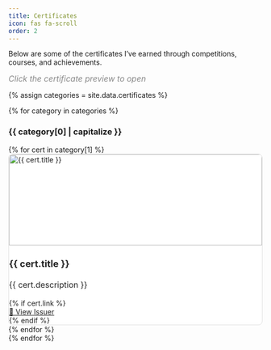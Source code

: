 ```yaml
---
title: Certificates
icon: fas fa-scroll
order: 2
---
```


Below are some of the certificates I’ve earned through competitions, courses, and achievements.

<div class="mb-3" style="font-size: 1rem; color: #888;">
  <em>Click the certificate preview to open</em>
</div>

<style>
  :root {
    --cert-card-bg: #fff;
    --cert-card-color: #222;
    --cert-card-border: #e0e0e0;
    --cert-card-title: #222;
    --cert-card-text: #222;
    --cert-card-link: #222;
    --cert-card-img-bg: #fff;
  }
  
  /* Fix: Use data-mode instead of prefers-color-scheme and add multiple selectors */
  html[data-mode="dark"],
  body[data-mode="dark"],
  [data-bs-theme="dark"],
  .dark-mode {
    --cert-card-bg: #23272f;
    --cert-card-color: #f1f3f6;
    --cert-card-border: #343a40;
    --cert-card-title: #f1f3f6;
    --cert-card-text: #f1f3f6;
    --cert-card-link: #f1f3f6;
    --cert-card-img-bg: #23272f;
  }
  
  html[data-mode="light"],
  body[data-mode="light"],
  [data-bs-theme="light"],
  .light-mode {
    --cert-card-bg: #fff;
    --cert-card-color: #222;
    --cert-card-border: #e0e0e0;
    --cert-card-title: #222;
    --cert-card-text: #222;
    --cert-card-link: #222;
    --cert-card-img-bg: #fff;
  }
  
  .card.project-card, .project-card {
    background-color: var(--cert-card-bg) !important;
    color: var(--cert-card-color) !important;
    border: 1px solid var(--cert-card-border) !important;
    border-radius: 0.5rem;
    transition: background 0.2s, color 0.2s, border-color 0.2s;
  }
  
  .card.project-card .card-title,
  .card.project-card .card-text,
  .card.project-card .card-link,
  .project-card .card-title,
  .project-card .card-text,
  .project-card .card-link {
    color: var(--cert-card-color) !important;
  }
  
  .card.project-card .card-title,
  .project-card .card-title {
    color: var(--cert-card-title) !important;
  }
  
  .card.project-card .card-text,
  .project-card .card-text {
    color: var(--cert-card-text) !important;
  }
  
  .card.project-card .card-link,
  .project-card .card-link {
    color: var(--cert-card-link) !important;
    text-decoration: underline;
  }
  
  .card.project-card .card-link:hover,
  .project-card .card-link:hover {
    opacity: 0.8;
  }
  
  .project-card .card-img-top {
    background: var(--cert-card-img-bg) !important;
  }
</style>

{% assign categories = site.data.certificates %}

{% for category in categories %}
### {{ category[0] | capitalize }}

<div class="container-fluid px-0 mb-4">
  <div class="row row-cols-1 row-cols-md-2 g-4">
    {% for cert in category[1] %}
      <div class="col d-flex align-items-stretch">
        <div class="card h-100 shadow-sm project-card w-100">
          <a href="{{ cert.link }}" target="_blank" style="display:block;">
            <img src="{{ cert.image }}" class="card-img-top" style="object-fit: contain; width: 100%; height: 180px; aspect-ratio: 16/9; border-radius: 0.5rem 0.5rem 0 0;" alt="{{ cert.title }}">
          </a>
          <div class="card-body d-flex flex-column p-3 pb-2">
            <h3 class="card-title mb-1 mt-0" style="font-size: 1.15rem; line-height: 1.2; font-weight: bold;">{{ cert.title }}</h3>
            <p class="card-text mb-2 mt-1" style="font-size: 1rem; line-height: 1.5;">{{ cert.description }}</p>
            {% if cert.link %}
            <div class="mt-auto pt-2">
              <a href="{{ cert.link }}" target="_blank" class="card-link">🔗 View Issuer</a>
            </div>
            {% endif %}
          </div>
        </div>
      </div>
    {% endfor %}
  </div>
</div>
{% endfor %}
